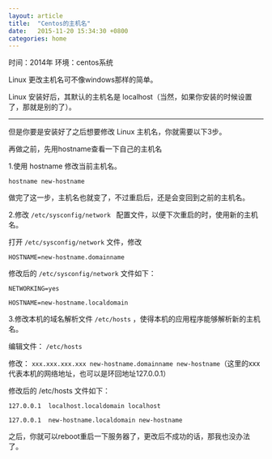 ```yaml
---
layout: article
title:  "Centos的主机名"
date:   2015-11-20 15:34:30 +0800
categories: home
---
```



时间：2014年
环境：centos系统


Linux 更改主机名可不像windows那样的简单。

Linux 安装好后，其默认的主机名是 localhost（当然，如果你安装的时候设置了，那就是别的了）。


----------

但是你要是安装好了之后想要修改 Linux 主机名，你就需要以下3步。

再做之前，先用hostname查看一下自己的主机名

1.使用 hostname 修改当前主机名。
 
   `hostname new-hostname`

做完了这一步，主机名也就变了，不过重启后，还是会变回到之前的主机名。

2.修改 `/etc/sysconfig/network ` 配置文件，以便下次重启的时，使用新的主机名。

打开 `/etc/sysconfig/network` 文件，修改

    HOSTNAME=new-hostname.domainname

修改后的 `/etc/sysconfig/network` 文件如下：

    NETWORKING=yes
    
    HOSTNAME=new-hostname.localdomain

3.修改本机的域名解析文件 `/etc/hosts` ，使得本机的应用程序能够解析新的主机名。

编辑文件： `/etc/hosts`

修改： `xxx.xxx.xxx.xxx new-hostname.domainname new-hostname`（这里的xxx代表本机的网络地址，也可以是环回地址127.0.0.1）

修改后的 /etc/hosts 文件如下：

    127.0.0.1  localhost.localdomain localhost
    
    127.0.0.1  new-hostname.localdomain new-hostname

之后，你就可以reboot重启一下服务器了，更改后不成功的话，那我也没办法了。
